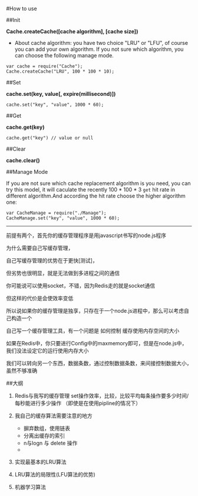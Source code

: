 #How to use

##Init

**Cache.createCache([cache algorithm], [cache size])**

- About cache algorithm: you have two choice "LRU" or "LFU", of course you can add your own algorithm. If you not sure which algorithm, you can choose the following manage mode.

```
var cache = require("Cache");
Cache.createCache("LRU", 100 * 100 * 10);
```

##Set

**cache.set(key, value[, expire(millisecond)])**

```
cache.set("key", "value", 1000 * 60);
```

##Get

**cache.get(key)**

```
cache.get("key") // value or null
```

##Clear

**cache.clear()**

##Manage Mode

If you are not sure which cache replacement algorithm is you need, you can try this model, it will caculate the recently 100 * 100 * 3 `get` hit rate in different algorithm.And according the hit rate choose the higher algorithm one:

```
var CacheManage = require("./Manage");
CacheManage.set("key", "value", 1000 * 60);
```

------




前提有两个，首先你的缓存管理程序是用javascript书写的node.js程序

为什么需要自己写缓存管理，

自己写缓存管理的优势在于更快[测试]，

但劣势也很明显，就是无法做到多进程之间的通信

你可能说可以使用socket，不错，因为Redis走的就是socket通信

但这样的代价是会使效率变低

所以说如果你的缓存管理是独享，只存在于一个node.js进程中，那么可以考虑自己构造一个

自己写一个缓存管理工具，有一个问题是 如何控制 缓存使用内存空间的大小

如果在Redis中，你只要进行Config中的maxmemory即可，但是在node.js中，我们没法设定它的运行使用内存大小

我们可以转向另一个东西，数据条数，通过控制数据条数，来间接控制数据大小，虽然不够准确

##大纲


1. Redis与我写的缓存管理 set操作效率，比较，比较平均每条操作要多少时间/每秒能进行多少操作 （即使是在使用pipline的情况下）

2. 我自己的缓存算法需要注意的地方

   - 摒弃数组，使用链表
   - 分离出缓存的索引
   - n与logn 与 delete 操作
   - 
3. 实现最基本的LRU算法

4. LRU算法的局限性(LFU算法的优势)

5. 机器学习算法